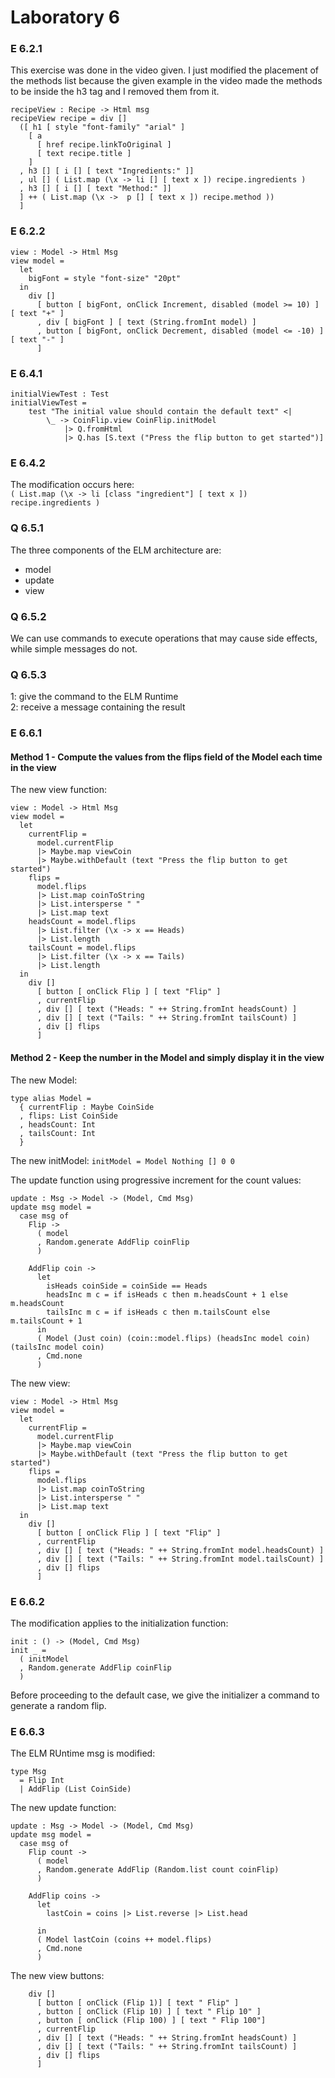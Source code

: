 # Laboratory 6

### E 6.2.1
This exercise was done in the video given. I just modified the placement of the methods list because the given example in the video made the methods to be inside the h3 tag and I removed them from it.
```
recipeView : Recipe -> Html msg
recipeView recipe = div [] 
  ([ h1 [ style "font-family" "arial" ] 
    [ a 
      [ href recipe.linkToOriginal ]
      [ text recipe.title ]
    ]
  , h3 [] [ i [] [ text "Ingredients:" ]]
  , ul [] ( List.map (\x -> li [] [ text x ]) recipe.ingredients )
  , h3 [] [ i [] [ text "Method:" ]] 
  ] ++ ( List.map (\x ->  p [] [ text x ]) recipe.method ))
  ]
```

### E 6.2.2
```
view : Model -> Html Msg
view model =
  let
    bigFont = style "font-size" "20pt"
  in
    div []
      [ button [ bigFont, onClick Increment, disabled (model >= 10) ] [ text "+" ]
      , div [ bigFont ] [ text (String.fromInt model) ]
      , button [ bigFont, onClick Decrement, disabled (model <= -10) ] [ text "-" ]
      ]
```

### E 6.4.1
```
initialViewTest : Test
initialViewTest = 
    test "The initial value should contain the default text" <|
        \_ -> CoinFlip.view CoinFlip.initModel
            |> Q.fromHtml
            |> Q.has [S.text ("Press the flip button to get started")]
```

### E 6.4.2
The modification occurs here:  
``` ( List.map (\x -> li [class "ingredient"] [ text x ]) recipe.ingredients ) ```

### Q 6.5.1
The three components of the ELM architecture are:  
- model
- update
- view

### Q 6.5.2
We can use commands to execute operations that may cause side effects, while simple messages do not.

### Q 6.5.3
1: give the command to the ELM Runtime  
2: receive a message containing the result

### E 6.6.1
#### Method 1 - Compute the values from the flips field of the Model each time in the view
The new view function:
```
view : Model -> Html Msg
view model =
  let
    currentFlip = 
      model.currentFlip 
      |> Maybe.map viewCoin
      |> Maybe.withDefault (text "Press the flip button to get started")
    flips = 
      model.flips 
      |> List.map coinToString
      |> List.intersperse " "
      |> List.map text
    headsCount = model.flips
      |> List.filter (\x -> x == Heads)
      |> List.length
    tailsCount = model.flips
      |> List.filter (\x -> x == Tails)
      |> List.length
  in
    div []
      [ button [ onClick Flip ] [ text "Flip" ]
      , currentFlip
      , div [] [ text ("Heads: " ++ String.fromInt headsCount) ]
      , div [] [ text ("Tails: " ++ String.fromInt tailsCount) ]
      , div [] flips
      ]
```

#### Method 2 - Keep the number in the Model and simply display it in the view
The new Model:
```
type alias Model =
  { currentFlip : Maybe CoinSide
  , flips: List CoinSide
  , headsCount: Int
  , tailsCount: Int
  }
```

The new initModel:
``` initModel = Model Nothing [] 0 0 ```

The update function using progressive increment for the count values:
```
update : Msg -> Model -> (Model, Cmd Msg)
update msg model =
  case msg of
    Flip ->
      ( model
      , Random.generate AddFlip coinFlip
      )

    AddFlip coin ->
      let
        isHeads coinSide = coinSide == Heads 
        headsInc m c = if isHeads c then m.headsCount + 1 else m.headsCount
        tailsInc m c = if isHeads c then m.tailsCount else m.tailsCount + 1
      in
      ( Model (Just coin) (coin::model.flips) (headsInc model coin) (tailsInc model coin)
      , Cmd.none
      )
```

The new view:
```
view : Model -> Html Msg
view model =
  let
    currentFlip = 
      model.currentFlip 
      |> Maybe.map viewCoin
      |> Maybe.withDefault (text "Press the flip button to get started")
    flips = 
      model.flips 
      |> List.map coinToString
      |> List.intersperse " "
      |> List.map text
  in
    div []
      [ button [ onClick Flip ] [ text "Flip" ]
      , currentFlip
      , div [] [ text ("Heads: " ++ String.fromInt model.headsCount) ]
      , div [] [ text ("Tails: " ++ String.fromInt model.tailsCount) ]
      , div [] flips
      ]
```

### E 6.6.2
The modification applies to the initialization function:
```
init : () -> (Model, Cmd Msg)
init _ =
  ( initModel
  , Random.generate AddFlip coinFlip
  )
```
Before proceeding to the default case, we give the initializer a command to generate a random flip.

### E 6.6.3
The ELM RUntime msg is modified: 
```
type Msg
  = Flip Int
  | AddFlip (List CoinSide)
```

The new update function:
```
update : Msg -> Model -> (Model, Cmd Msg)
update msg model =
  case msg of
    Flip count ->
      ( model
      , Random.generate AddFlip (Random.list count coinFlip)
      )

    AddFlip coins ->
      let
        lastCoin = coins |> List.reverse |> List.head

      in
      ( Model lastCoin (coins ++ model.flips)
      , Cmd.none
      )
```

The new view buttons:
```
    div []
      [ button [ onClick (Flip 1)] [ text " Flip" ]
      , button [ onClick (Flip 10) ] [ text " Flip 10" ]
      , button [ onClick (Flip 100) ] [ text " Flip 100"]
      , currentFlip
      , div [] [ text ("Heads: " ++ String.fromInt headsCount) ]
      , div [] [ text ("Tails: " ++ String.fromInt tailsCount) ]
      , div [] flips
      ]
```